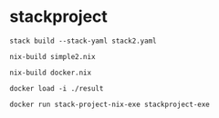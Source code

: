# stackproject
    
    stack build --stack-yaml stack2.yaml

    nix-build simple2.nix

    nix-build docker.nix

    docker load -i ./result

    docker run stack-project-nix-exe stackproject-exe
